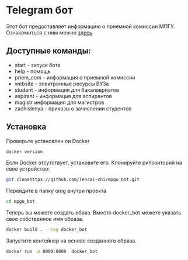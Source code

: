 # Telegram бот

Этот бот предоставляет информацию о приемной комиссии МПГУ. Ознакомиться с ним можно [здесь](https://t.me/kd_mpgu_bot)
## Доступные команды:
* start - запуск бота
* help - помощь
* priem_com - информация о приемной комиссии
* website - электронные ресурсы ВУЗа
* student - информация для бакалавриатов
* aspirant - информация для аспирантов
* magistr информация для магистров
* zachislenya - приказы о зачислении студентов

## Установка 
Проверьте установлен ли Docker
```bash
docker version
```
Если Docker отсутствует, установите его.
Клонируйте рипозиторий на свое устройство:
```bash
git clonehttps://github.com/Tenrai-chi/mpgu_bot.git
```
Перейдите в папку omg внутри проекта
```bash
cd mpgu_bot
```
Теперь вы можете создать образ. Вместо docker_bot можете указать свое собственное имя образа.
```bash
docker build . --tag docker_bot
```
Запустите контейнер на основе созданного образа.
```bash
docker run -p 8000:8000  docker_bot
```
